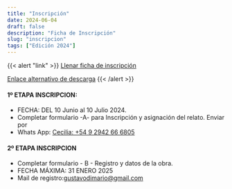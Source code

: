 ```yaml
---
title: "Inscripción"
date: 2024-06-04
draft: false
description: "Ficha de Inscripción"
slug: "inscripcion"
tags: ["Edición 2024"]
---
```


{{< alert "link" >}}
[Llenar ficha de inscripción](https://docs.google.com/document/d/19Qn74aBUGlan3bOKt89MarnGA2V1CI10mO0AKGUlysE/copy)

[Enlace alternativo de descarga](proyecto/inscripcion/ficha_de_inscripcion_1.docx)
{{< /alert >}}

#### 1º  ETAPA INSCRIPCION:
	
- FECHA: DEL 10 Junio al 10 Julio 2024.
- Completar formulario  -A- para  Inscripción y asignación del relato.  Enviar por 
- Whats App: [Cecilia: +54 9 2942 66 6805](https://wa.me/+5492942666805) 

#### 2º ETAPA INSCRIPCION 

- Completar formulario - B - Registro y datos de la obra. 
- FECHA MÁXIMA: 31 ENERO 2025
- Mail de registro:[gustavodimario@gmail.com](mailto:gustavodimario@gmail.com)


